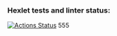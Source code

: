 ### Hexlet tests and linter status:
[![Actions Status](https://github.com/bea00811/js-react-developer-project-12/workflows/hexlet-check/badge.svg)](https://github.com/bea00811/js-react-developer-project-12/actions) 555
